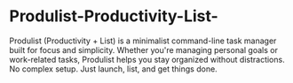 # Produlist-Productivity-List-
Produlist (Productivity + List) is a minimalist command-line task manager built for focus and simplicity. Whether you're managing personal goals or work-related tasks, Produlist helps you stay organized without distractions. No complex setup. Just launch, list, and get things done.
